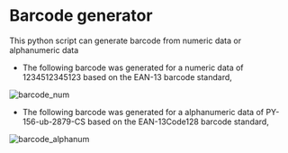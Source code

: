 # Barcode generator

This python script can generate barcode from numeric data or alphanumeric data

- The following barcode was generated for a numeric data of 1234512345123 based on the EAN-13 barcode standard,

![barcode_num](https://github.com/blockchainamm/blockchainamm/assets/82846751/34494044-62fe-4e57-825a-010b2bc3957a)


- The following barcode was generated for a alphanumeric data of PY-156-ub-2879-CS based on the EAN-13Code128 barcode standard,

![barcode_alphanum](https://github.com/blockchainamm/blockchainamm/assets/82846751/a207fd55-f60d-40b2-8694-a6a2a436d100)
